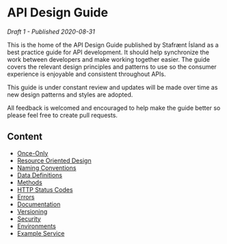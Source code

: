 # API Design Guide

_Draft 1 - Published 2020-08-31_

This is the home of the API Design Guide published by Stafrænt Ísland as a best practice guide for API development. It should help synchronize the work between developers and make working together easier. The guide covers the relevant design principles and patterns to use so the consumer experience is enjoyable and consistent throughout APIs.

This guide is under constant review and updates will be made over time as new design patterns and styles are adopted.

All feedback is welcomed and encouraged to help make the guide better so please feel free to create pull requests.

## Content

- [Once-Only](once-only.md)
- [Resource Oriented Design](resource-oriented-design.md)
- [Naming Conventions](naming-conventions.md)
- [Data Definitions](data-definitions.md)
- [Methods](methods.md)
- [HTTP Status Codes](http-status-codes.md)
- [Errors](errors.md)
- [Documentation](documentation.md)
- [Versioning](versioning.md)
- [Security](security.md)
- [Environments](environments.md)
- [Example Service](example.md)
